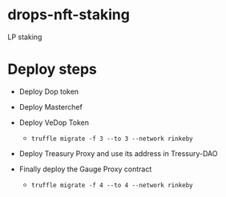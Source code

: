 # drops-nft-staking
LP staking

# Deploy steps

 - Deploy Dop token

 - Deploy Masterchef

 - Deploy VeDop Token
   - `truffle migrate -f 3 --to 3 --network rinkeby`

 - Deploy Treasury Proxy and use its address in Tressury-DAO

 - Finally deploy the Gauge Proxy contract
    - `truffle migrate -f 4 --to 4 --network rinkeby`
